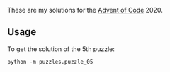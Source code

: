 These are my solutions for the [Advent of Code](https://adventofcode.com/) 2020.

## Usage

To get the solution of the 5th puzzle:

```shell
python -m puzzles.puzzle_05
```

